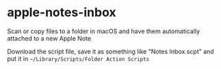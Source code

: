 # apple-notes-inbox
Scan or copy files to a folder in macOS and have them automatically attached to a new Apple Note

Download the script file, save it as something like "Notes Inbox.scpt" and put it in `~/Library/Scripts/Folder Action Scripts`

